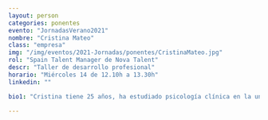 ```yaml
---
layout: person
categories: ponentes
evento: "JornadasVerano2021"
nombre: "Cristina Mateo"
class: "empresa"
img: "/img/eventos/2021-Jornadas/ponentes/CristinaMateo.jpg"
rol: "Spain Talent Manager de Nova Talent"
descr: "Taller de desarrollo profesional"
horario: "Miércoles 14 de 12.10h a 13.30h"
linkedin: ""

bio1: "Cristina tiene 25 años, ha estudiado psicología clínica en la universidad pontificia de comillas y después se sacó el máster habilitante en psicología clínica para poder ejercer como terapeuta. Desde primeros años de carrera ha tenido su corazón dividido entre los recursos humanos y la psicología y por eso ha trabajado en Inditex, Randstad y distintas startups digitales como RRHH y a la vez en diferentes despachos de psicología y en la comisión de investigación de malos tratos. Su pasión es el flamenco, tiene el conversatorio de danza española y los voluntarios, los que a día de hoy practica semanalmente."

---
```


